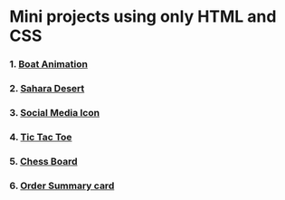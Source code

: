 # Mini projects using only HTML and CSS

### 1. [Boat Animation](./01-Boat-Animation/index.html)
### 2. [Sahara Desert](./02-Sahara-Desert/index.html)
### 3. [Social Media Icon](./03-Social-Media-Icon/index.html)
### 4. [Tic Tac Toe](./04-Tic-Tac-Toe/index.html)
### 5. [Chess Board](./05-Chess-Board/index.html)
### 6. [Order Summary card](./06-Order-Summary-card/index.html)

